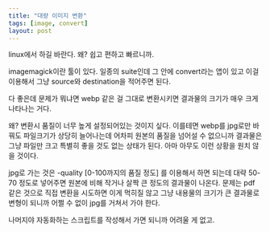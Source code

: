 ```yaml
---
title: "대량 이미지 변환"
tags: [image, convert]
layout: post
---
```


linux에서 하길 바란다. 왜? 쉽고 편하고 빠르니까.

imagemagick이란 툴이 있다. 일종의 suite인데 그 안에 convert라는 앱이 있고 이걸 이용해서 그냥 source와 destination을 적어주면 된다.

다 좋은데 문제가 뭐냐면 webp 같은 걸 그대로 변환시키면 결과물의 크기가 매우 크게 나타나는 거다.

왜? 변환시 품질이 너무 높게 설정되어있는 것이지 싶다. 이를테면 webp를 jpg로만 바꿔도 파일크기가 상당히 늘어나는데 어차피 원본의 품질을 넘어설 수 없으니까 결과물은 그냥 파일만 크고 특별히 좋을 것도 없는 상태가 된다. 아마 아무도 이런 상황을 원치 않을 것이다.

jpg로 가는 것은 -quality [0-100까지의 품질 정도] 를 이용해서 하면 되는데 대략 50-70 정도로 넣어주면 원본에 비해 작거나 살짝 큰 정도의 결과물이 나온다. 문제는 pdf 같은 것으로 직접 변환을 시도하면 이게 먹히질 않고 그냥 내용물의 크기가 큰 결과물로 변형이 되니까 어쩔 수 없이 jpg를 거쳐서 가야 한다. 

나머지야 자동화하는 스크립트를 작성해서 가면 되니까 어려울 게 없고.

